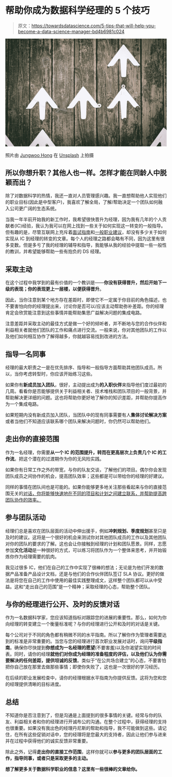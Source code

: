 # 帮助你成为数据科学经理的 5 个技巧

> 原文：<https://towardsdatascience.com/5-tips-that-will-help-you-become-a-data-science-manager-bd4b6981c024>

![](img/1d528f2714c7a81cbca4b0a01a4ceace.png)

照片由 [Jungwoo Hong](https://unsplash.com/es/@hjwinunsplsh?utm_source=medium&utm_medium=referral) 在 [Unsplash](https://unsplash.com?utm_source=medium&utm_medium=referral) 上拍摄

## 所以你想升职？其他人也一样。怎样才能在同龄人中脱颖而出？

除了对数据科学的热情，我还一直对人员管理感兴趣。我一直想帮助他人实现他们的职业目标(因此是中型客户)，我喜欢了解全局，了解/帮助决定一个团队如何融入公司更广阔的生态系统。

当我一年半前开始我的新工作时，我希望很快晋升为经理，因为我有几年的个人贡献者(IC)经验，我认为我可以在网上找到一些关于如何实现这一转变的一般指导。但有趣的是，尽管互联网上充斥着[面试指南](/the-ultimate-interview-prep-guide-for-data-scientists-and-data-analysts-18621db1da47)和[一般职业建议](/5-mistakes-i-wish-i-had-avoided-in-my-data-science-career-6c22a44304a1)，却没有多少关于如何实现从 IC 到经理的转变的文章。每个人的经理之路都会略有不同，因为这里有很多变数。但是多亏了我的经理的辅导和指导，我能够从我的经验中提取一些一般性的教训，并希望能够帮助一些有抱负的 DS 经理。

## **采取主动**

在这个过程中我学到的最有价值的一个教训是——**你没有获得晋升，然后开始下一级的表现；你的表现更上一层楼，以便获得晋升**。

因此，当你注意到某个地方存在差距时，即使它不一定属于你目前的角色描述，也不要害怕向你的经理提出来，讨论你是否可以/应该主动帮助弥补差距。你的经理肯定会欣赏能注意到这些事情并能帮助集思广益解决问题的集成电路。

注意差距并采取主动的最佳方式是做一个好的倾听者，并不断地与您的合作伙伴和利益相关者就他们团队的工作和痛点进行交流。一般来说，你对其他团队的工作以及他们如何相互协作了解得越多，你就越容易找到改进的方法。

## **指导一名同事**

经理的最大职责之一是在优先排序、指导和一般指导方面帮助其他团队成员。所以，当你考虑转型时，你应该开始练习这些。

如果你有**新成员加入团队**，很好，主动提出成为**的入职伙伴**来指导他们度过最初的几周。看看你是否能够提供关于利益相关者、技术堆栈和团队项目的一般背景，并帮助解决更详细的问题。这也将帮助你更好地了解你的知识差距，并帮助你提高作为一个集成电路。

如果短期内没有新成员加入团队，当团队中的现有同事需要有人**集体讨论解决方案**或者当他们不知道应该联系哪个团队来解决问题时，你仍然可以帮助他们。

## **走出你的直接范围**

作为一名经理，你需要**从一个 IC 的范围提升，转而在更高层次上负责几个 IC 的工作流**。把这个潜在的过渡期作为你的无风险实践。

如果你有日常工作之外的带宽，与你的队友交谈，了解他们的项目。偶尔你会发现团队成员之间协作的机会，提高团队效率；这些都是可以带给你的经理的好建议。

同样的事情在团队间也是可能的。如果你能够更多地关注那些看起来与你的直接范围无关的[对话，你将能够快速地在不同的项目和计划之间建立联系，并帮助提高跨团队协作的效率。](/productivity-tips-for-data-scientists-eb66242fde27)

## **参与团队活动**

经理们总是喜欢在团队层面的活动中伸出援手，例如**冲刺规划、季度规划**甚至只是及时的建议。这将是一个很好的机会来测试你对其他团队成员的工作以及其他团队对你的团队的要求的了解。这也会让你接触到经理的计划和团队愿景。同样，志愿参加**文化活动**是一种很好的方式，可以练习将团队作为一个整体来思考，并开始锻炼你作为经理需要的肌肉。

我见过很多 IC，他们在自己的工作中实现了很棒的想法；无论是为他们开发的数据产品准备产品设计文档，还是与他们的合作伙伴团队签订 SLA 协议。更好的做法是将您在自己的工作中使用的最佳实践整理成文，这样整个团队都可以从中受益。这和“走出自己的范围”是一个精神；采取经理的心态，帮助整个团队。

## **与你的经理进行公开、及时的反馈对话**

作为一名数据科学家，您应该知道指标对跟踪您的进展的重要性。那么，如何为你向经理的转变建立一个衡量标准呢？与你的经理进行公开和及时的对话是关键。

每个公司对于不同的角色都有稍微不同的水平指南。所以了解你作为管理者需要达到的标准是非常重要的。当您与您的经理进行首次职业发展对话时，询问**平级指南**。确保你尽快提到**你想成为一名经理的愿望**(不要害羞)以及你渴望实现的时间表。同时，请你的经理**就他们对你成为经理的准备程度的评估，以及他们认为你需要解决的任何差距，提供坦诚的反馈**。类似于“在公共场合建立”的心态，不要害怕把你自己放在那里去做那些事情；即使你失败了，这也是一次很好的学习经历。

在后续的职业发展检查中，请你的经理根据水平指南为你提供反馈。这将为您和您的经理提供清晰的目标进度。

## **总结**

不知道你是否注意到了，但是沟通是上面提到的很多事情的关键。经常与你的队友、利益相关者和你的经理进行开诚布公的沟通。在整个过程中，获得经理的支持也很重要。如果没有我出色的经理丹尼斯的帮助和指导，我不可能做到这些。请记住，在所有这些促销对话中，您的经理将是您最大的支持者，因此让他们参与进来并在过程中获得他们的诚实反馈非常重要。

除此之外，记得**走出你的直接工作范围**，这样你就可以**参与更多的团队层面的工作，指导同事，**或者只是**采取更多的主动。**

**想了解更多关于数据科学职业的信息？这里有一些很棒的文章给你。**

[](/productivity-tips-for-data-scientists-eb66242fde27)  [](/5-mistakes-i-wish-i-had-avoided-in-my-data-science-career-6c22a44304a1)  [](/how-to-pick-the-right-career-in-the-data-world-1cec8a084767) 